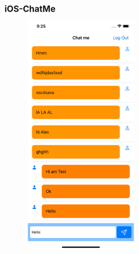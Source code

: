 # iOS-ChatMe

<p align="center">
  <img src="https://github.com/mikailyusuf/iOS-ChatMe/blob/master/Chatme/utils/screenshot.png" width="350" title="hover text">

</p>
